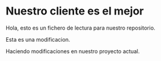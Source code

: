 # Nuestro cliente es el mejor

Hola, esto es un fichero de lectura para nuestro repositorio.

Esta es una modificacion.

Haciendo modificaciones en nuestro proyecto actual.